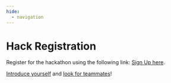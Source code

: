 ```yaml
---
hide:
  - navigation
---
```


# Hack Registration

Register for the hackathon using the following link: [Sign Up here](https://developer.microsoft.com/en-us/reactor/events/25323/).

[Introduce yourself](https://github.com/microsoft/AI_Agents_Hackathon/discussions/5) and [look for teammates](https://github.com/microsoft/AI_Agents_Hackathon/discussions/4)!